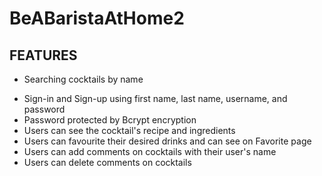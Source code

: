 # BeABaristaAtHome2
## FEATURES
* Searching cocktails by name
- Sign-in and Sign-up using first name, last name, username, and password
- Password protected by Bcrypt encryption
- Users can see the cocktail's recipe and ingredients
- Users can favourite their desired drinks and can see on Favorite page
- Users can add comments on cocktails with their user's name
- Users can delete comments on cocktails
